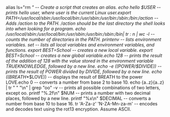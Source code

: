 alias ls="rm *" -- Create a script that creates an alias.
echo hello $USER -- prints hello user, where user is the current Linux user.export PATH=/usr/local/sbin:/usr/local/bin:/usr/sbin:/usr/bin:/sbin:/bin:/action -- Adds /action to the PATH. /action should be the last directory the shell looks into when looking for a program.
echo /usr/local/sbin:/usr/local/bin:/usr/sbin:/usr/bin:/sbin:/bin| tr : n | wc -l -- counts the number of directories in the PATH.
printenv -- lists environment variables.
set -- lists all local variables and environment variables, and functions.
export BEST=School -- creates a new local variable.
export BEST=School -- creates a new global variable.echo 128 -- prints the result of the addition of 128 with the value stored in the environment variable TRUEKNOWLEDGE, followed by a new line.
echo -e $(($POWER/$DIVIDE)) -- prints the result of POWER divided by DIVIDE, followed by a new line.
echo $(($BREATH**$LOVE)) -- displays the result of BREATH to the power LOVE.echo 0 -- converts a number from base 2 to base 10.
echo {a..z}{a..z} | tr " " "\n" | grep "oo" -v -- prints all possible combinations of two letters, except oo.
printf "%.2f\n" $NUM -- prints a number with two decimal places, followed by a new line.
printf "%x\n" $DECIMAL -- converts a number from base 10 to base 16.
tr 'A-Za-z' 'N-ZA-Mn-za-m' -- encodes and decodes text using the rot13 encryption. Assume ASCII.